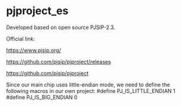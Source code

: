 # pjproject_es
Developed based on open source PJSIP-2.3.

Official link:

https://www.pjsip.org/

https://github.com/pjsip/pjproject/releases

https://github.com/pjsip/pjproject

Since our main chip uses little-endian mode, we need to define the following macros in our own project:
#define PJ_IS_LITTLE_ENDIAN 1
#define PJ_IS_BIG_ENDIAN 0

